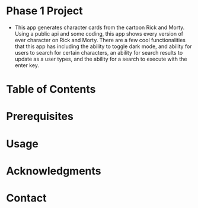 # Phase 1 Project

* This app generates character cards from the cartoon Rick and Morty. Using a public api and some coding, this app shows every version of ever character on Rick and Morty. There are a few cool functionalities that this app has including the ability to toggle dark mode, and ability for users to search for certain characters, an ability for search results to update as a user types, and the ability for a search to execute with the enter key.

# Table of Contents



# Prerequisites


# Usage


# Acknowledgments


# Contact





